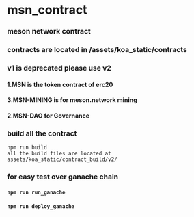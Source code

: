 # msn_contract
### meson network contract 

### contracts are located in /assets/koa_static/contracts
### v1 is deprecated please use v2

#### 1.MSN is the token contract of erc20
#### 3.MSN-MINING is for meson.network mining 
#### 2.MSN-DAO for Governance

### build all the contract 
```
npm run build
all the build files are located at assets/koa_static/contract_build/v2/
```


### for easy test over ganache chain
#### ```npm run run_ganache```
#### ```npm run deploy_ganache```


 
